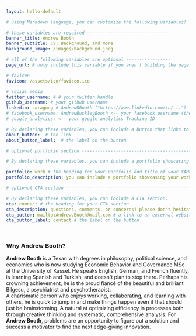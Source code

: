 ```yaml
---
layout: hello-default

# using Markdown language, you can customize the following variables!

# these variables are required -------------------------------
banner_title: Andrew Booth
banner_subtitle: CV, Background, and more
background_image: /images/background.jpeg

# all of the following variables are optional -----------------
page_url: # only include this variable if you aren't building the page to your primary domain 

# favicon
favicon: /assets/ico/favicon.ico

# social media
twitter_username: # # your twitter handle
github_username: # your github username
linkedin: saragong # AndrewBBooth ("https://www.linkedin.com/in/...")
# facebook_username: AndrewBuckleyBooth <-- your facebook username (the part after "https://www.facebook.com/...")
# google_analytics: <-- your google analytics Tracking ID

# By declaring these variables, you can include a button that links to an external website or to media.
about_button:  # the link
about_button_label:  # the label on the button

# optional portfolio section ------------------------------------------

# By declaring these variables, you can include a portfolio showcasing your work and organize your portfolio's items into a custom layout, all without adding any CSS. In addition, you must 1) create an HTML file in the_includes folder for each project with the text you'd like to display, and 2) create a YAML file in the _data folder describing the order in which each project should be shown and categorized. See `/includes/example.html` and `/_data/work.yml` for examples.

portfolio: work # the heading for your portfolio and title of your YAML file
portfolio_description: you can include a portfolio showcasing your work and organize your portfolio's items into a custom layout, all without adding any CSS. # a description to be desplayed below the heading and above the content

# optional CTA section --------------------------------------------------

# By declaring these variables, you can include a CTA section.
cta: connect # the heading for your CTA section
cta_description: questions, comments, or concerns? please don't hesitate to reach out. # a description to be desplayed below the heading and above the content
cta_button: mailto:Andrew.Booth@mail.com # a link to an external website or to media
cta_button_label: contact # the label on the button

---			
```

[//]: # (write a bit about yourself here)
### Why **Andrew Booth**?  
  
  
**Andrew Booth** is a Texan with degrees in philosophy, political science, and economics who is now studying Economic Behavior and Governance MSc at the University of Kassel. He speaks English, German, and French fluently, is learning Spanish and Turkish, and doesn't plan to stop there. Perhaps his crowning achievement, he is the proud fiancé of the beautiful and brilliant Bilgesu, a psychiatrist and psychotherapist.  
A charismatic person who enjoys working, collaborating, and learning with others, he is quick to jump in and make things happen even if that should just be brainstorming. A natural at optimizing efficiency in processes both through creative thinking and systematic, comprehensive analysis. For **Andrew Booth**, problems are an opportunity to figure out a solution and success a motivator to find the next edge-giving innovation.
  



